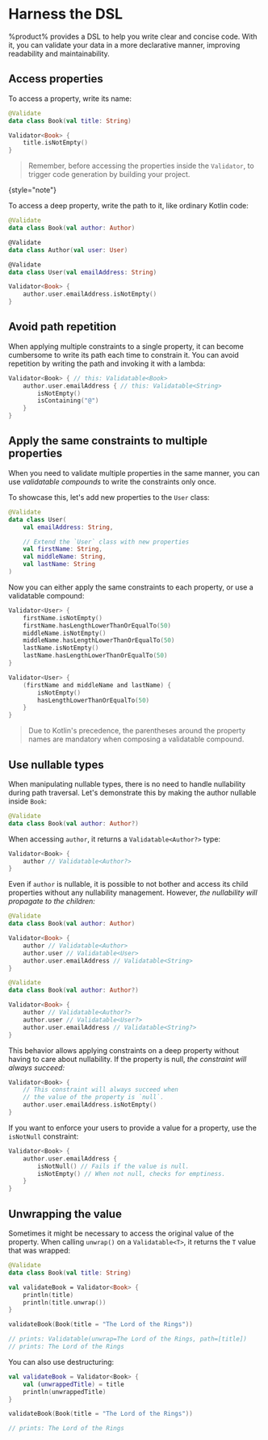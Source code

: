 # Harness the DSL

%product% provides a <tooltip term="DSL">DSL</tooltip> to help you write clear and concise code. With it, you can
validate your data in a more declarative manner, improving readability and maintainability.

## Access properties

To access a property, write its name:

```kotlin
@Validate
data class Book(val title: String)

Validator<Book> {
    title.isNotEmpty()
}
```

> Remember, before accessing the properties inside the `Validator`, to trigger code generation by building your
> project.

{style="note"}

To access a deep property, write the path to it, like ordinary Kotlin code:

```kotlin
@Validate
data class Book(val author: Author)

@Validate
data class Author(val user: User)

@Validate
data class User(val emailAddress: String)

Validator<Book> {
    author.user.emailAddress.isNotEmpty()
}
```

## Avoid path repetition

When applying multiple constraints to a single property, it can become cumbersome to write its path each time to
constrain it. You can avoid repetition by writing the path and invoking it with a lambda:

```kotlin
Validator<Book> { // this: Validatable<Book>
    author.user.emailAddress { // this: Validatable<String>
        isNotEmpty()
        isContaining("@")
    }
}
```

## Apply the same constraints to multiple properties

When you need to validate multiple properties in the same manner, you can use _validatable compounds_ to write the
constraints only once.

To showcase this, let's add new properties to the `User` class:

```kotlin
@Validate
data class User(
    val emailAddress: String,

    // Extend the `User` class with new properties
    val firstName: String,
    val middleName: String,
    val lastName: String
)
```

Now you can either apply the same constraints to each property, or use a validatable compound:

<compare
    type="top-bottom"
    first-title="Without validatable compounds"
    second-title="With a validatable compound">

```kotlin
Validator<User> {
    firstName.isNotEmpty()
    firstName.hasLengthLowerThanOrEqualTo(50)
    middleName.isNotEmpty()
    middleName.hasLengthLowerThanOrEqualTo(50)
    lastName.isNotEmpty()
    lastName.hasLengthLowerThanOrEqualTo(50)
}
```

```kotlin
Validator<User> {
    (firstName and middleName and lastName) {
        isNotEmpty()
        hasLengthLowerThanOrEqualTo(50)
    }
}
```

</compare>

> Due to Kotlin's precedence, the parentheses around the property names are mandatory when composing a validatable
> compound.

## Use nullable types

When manipulating nullable types, there is no need to handle nullability during path traversal. Let's demonstrate this
by making the author nullable inside `Book`:

```kotlin
@Validate
data class Book(val author: Author?)
```

When accessing `author`, it returns a `Validatable<Author?>` type:

```kotlin
Validator<Book> {
    author // Validatable<Author?>
}
```

Even if `author` is nullable, it is possible to not bother and access its child properties without any nullability
management. However, _the nullability will propagate to the children:_

<compare
    type="top-bottom"
    first-title="Without nullables"
    second-title="With a single nullable, propagating to its children">

```kotlin
@Validate
data class Book(val author: Author)

Validator<Book> {
    author // Validatable<Author>
    author.user // Validatable<User>
    author.user.emailAddress // Validatable<String>
}
```

```kotlin
@Validate
data class Book(val author: Author?)

Validator<Book> {
    author // Validatable<Author?>
    author.user // Validatable<User?>
    author.user.emailAddress // Validatable<String?>
}
```

</compare>

This behavior allows applying constraints on a deep property without having to care about nullability. If the property
is null, _the constraint will always succeed:_

```kotlin
Validator<Book> {
    // This constraint will always succeed when
    // the value of the property is `null`.
    author.user.emailAddress.isNotEmpty()
}
```

If you want to enforce your users to provide a value for a property, use the `isNotNull` constraint:

```kotlin
Validator<Book> {
    author.user.emailAddress {
        isNotNull() // Fails if the value is null.
        isNotEmpty() // When not null, checks for emptiness.
    }
}
```

## Unwrapping the value

Sometimes it might be necessary to access the original value of the property. When calling `unwrap()` on a
`Validatable<T>`, it returns the `T` value that was wrapped:

```kotlin
@Validate
data class Book(val title: String)

val validateBook = Validator<Book> {
    println(title)
    println(title.unwrap())
}

validateBook(Book(title = "The Lord of the Rings"))

// prints: Validatable(unwrap=The Lord of the Rings, path=[title])
// prints: The Lord of the Rings
```

You can also use destructuring:

```kotlin
val validateBook = Validator<Book> {
    val (unwrappedTitle) = title
    println(unwrappedTitle)
}

validateBook(Book(title = "The Lord of the Rings"))

// prints: The Lord of the Rings
```
